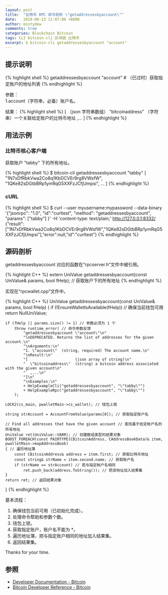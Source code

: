 ```yaml
---
layout: post
title:  "比特币 RPC 命令剖析 \"getaddressesbyaccount\""
date:   2018-08-13 11:07:06 +0800
author: mistydew
comments: true
categories: Blockchain Bitcoin
tags: CLI bitcoin-cli 区块链 比特币
excerpt: $ bitcoin-cli getaddressesbyaccount "account"
---
```

## 提示说明

{% highlight shell %}
getaddressesbyaccount "account" # （已过时）获取指定账户的地址列表
{% endhighlight %}

参数：<br>
1.account（字符串，必备）账户名。

结果：
{% highlight shell %}
[                     （json 字符串数组）
  "bitcoinaddress"  （字符串）一个关联给定账户的比特币地址
  ,...
]
{% endhighlight %}

## 用法示例

### 比特币核心客户端

获取账户 "tabby" 下的所有地址。

{% highlight shell %}
$ bitcoin-cli getaddressesbyaccount "tabby"
[
  "1N7xDfRbkVwa2Co8q1KbDCVEr9rg8VWsfW", 
  "1QKe82sDGtbBRp1ymRqG5XXFzJCfjUmpsi",
  ...
]
{% endhighlight %}

### cURL

{% highlight shell %}
$ curl --user myusername:mypassword --data-binary '{"jsonrpc": "1.0", "id":"curltest", "method": "getaddressesbyaccount", "params": ["tabby"] }' -H 'content-type: text/plain;' http://127.0.0.1:8332/
{"result":["1N7xDfRbkVwa2Co8q1KbDCVEr9rg8VWsfW","1QKe82sDGtbBRp1ymRqG5XXFzJCfjUmpsi"],"error":null,"id":"curltest"}
{% endhighlight %}

## 源码剖析
getaddressesbyaccount 对应的函数在“rpcserver.h”文件中被引用。

{% highlight C++ %}
extern UniValue getaddressesbyaccount(const UniValue& params, bool fHelp); // 获取账户下的所有地址
{% endhighlight %}

实现在“rpcwallet.cpp”文件中。

{% highlight C++ %}
UniValue getaddressesbyaccount(const UniValue& params, bool fHelp)
{
    if (!EnsureWalletIsAvailable(fHelp)) // 确保当前钱包可用
        return NullUniValue;
    
    if (fHelp || params.size() != 1) // 参数必须为 1 个
        throw runtime_error( // 命令参数反馈
            "getaddressesbyaccount \"account\"\n"
            "\nDEPRECATED. Returns the list of addresses for the given account.\n"
            "\nArguments:\n"
            "1. \"account\"  (string, required) The account name.\n"
            "\nResult:\n"
            "[                     (json array of string)\n"
            "  \"bitcoinaddress\"  (string) a bitcoin address associated with the given account\n"
            "  ,...\n"
            "]\n"
            "\nExamples:\n"
            + HelpExampleCli("getaddressesbyaccount", "\"tabby\"")
            + HelpExampleRpc("getaddressesbyaccount", "\"tabby\"")
        );

    LOCK2(cs_main, pwalletMain->cs_wallet); // 钱包上锁

    string strAccount = AccountFromValue(params[0]); // 获取指定账户名

    // Find all addresses that have the given account // 查找基于给定帐户名的所有地址
    UniValue ret(UniValue::VARR); // 创建数组类型的结果对象
    BOOST_FOREACH(const PAIRTYPE(CBitcoinAddress, CAddressBookData)& item, pwalletMain->mapAddressBook)
    { // 遍历地址簿
        const CBitcoinAddress& address = item.first; // 获取比特币地址
        const string& strName = item.second.name; // 获取账户名
        if (strName == strAccount) // 若与指定帐户名相同
            ret.push_back(address.ToString()); // 把该地址加入结果集
    }
    return ret; // 返回结果对象
}
{% endhighlight %}

基本流程：
1. 确保钱包当前可用（已初始化完成）。
2. 处理命令帮助和参数个数。
3. 钱包上锁。
4. 获取指定账户，账户名不能为 *。
5. 遍历地址簿，把与指定账户相同的地址加入结果集。
6. 返回结果集。

Thanks for your time.

## 参照

* [Developer Documentation - Bitcoin](https://bitcoin.org/en/developer-documentation)
* [Bitcoin Developer Reference - Bitcoin](https://bitcoin.org/en/developer-reference#getaddressesbyaccount)
